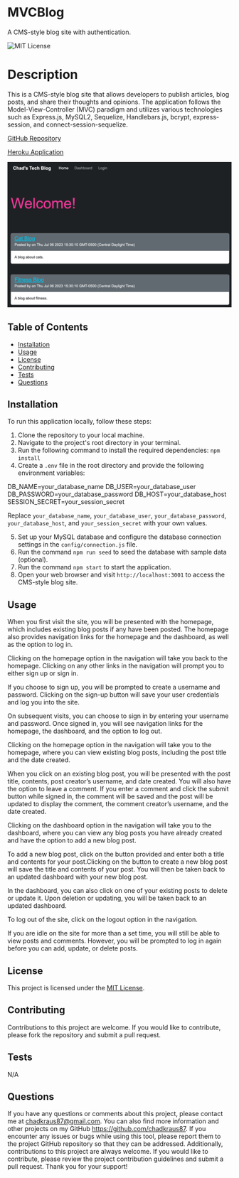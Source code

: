 # MVCBlog
A CMS-style blog site with authentication.

![MIT License](https://img.shields.io/badge/License-MIT-brightgreen)

# Description

This is a CMS-style blog site that allows developers to publish articles, blog posts, and share their thoughts and opinions. The application follows the Model-View-Controller (MVC) paradigm and utilizes various technologies such as Express.js, MySQL2, Sequelize, Handlebars.js, bcrypt, express-session, and connect-session-sequelize.

[GitHub Repository](https://github.com/chadkraus87/MVCBlog)

[Heroku Application](https://mvcblogchadkraus-2e5422b33d85.herokuapp.com/)

![Front End Landing Page](/public/images/mvcblog.png)

## Table of Contents
- [Installation](#installation)
- [Usage](#usage)
- [License](#license)
- [Contributing](#contributing)
- [Tests](#tests)
- [Questions](#questions)

## Installation
To run this application locally, follow these steps:

1. Clone the repository to your local machine.
2. Navigate to the project's root directory in your terminal.
3. Run the following command to install the required dependencies: `npm install`
4. Create a `.env` file in the root directory and provide the following environment variables: 

DB_NAME=your_database_name
DB_USER=your_database_user
DB_PASSWORD=your_database_password
DB_HOST=your_database_host
SESSION_SECRET=your_session_secret

Replace `your_database_name`, `your_database_user`, `your_database_password`, `your_database_host`, and `your_session_secret` with your own values.

5. Set up your MySQL database and configure the database connection settings in the `config/connection.js` file.
6. Run the command `npm run seed` to seed the database with sample data (optional).
7. Run the command `npm start` to start the application.
8. Open your web browser and visit `http://localhost:3001` to access the CMS-style blog site.

## Usage
When you first visit the site, you will be presented with the homepage, which includes existing blog posts if any have been posted. The homepage also provides navigation links for the homepage and the dashboard, as well as the option to log in.

Clicking on the homepage option in the navigation will take you back to the homepage. Clicking on any other links in the navigation will prompt you to either sign up or sign in.

If you choose to sign up, you will be prompted to create a username and password. Clicking on the sign-up button will save your user credentials and log you into the site.

On subsequent visits, you can choose to sign in by entering your username and password. Once signed in, you will see navigation links for the homepage, the dashboard, and the option to log out.

Clicking on the homepage option in the navigation will take you to the homepage, where you can view existing blog posts, including the post title and the date created.

When you click on an existing blog post, you will be presented with the post title, contents, post creator’s username, and date created. You will also have the option to leave a comment. If you enter a comment and click the submit button while signed in, the comment will be saved and the post will be updated to display the comment, the comment creator’s username, and the date created.

Clicking on the dashboard option in the navigation will take you to the dashboard, where you can view any blog posts you have already created and have the option to add a new blog post.

To add a new blog post, click on the button provided and enter both a title and contents for your post.Clicking on the button to create a new blog post will save the title and contents of your post. You will then be taken back to an updated dashboard with your new blog post.

In the dashboard, you can also click on one of your existing posts to delete or update it. Upon deletion or updating, you will be taken back to an updated dashboard.

To log out of the site, click on the logout option in the navigation.

If you are idle on the site for more than a set time, you will still be able to view posts and comments. However, you will be prompted to log in again before you can add, update, or delete posts.

## License
This project is licensed under the [MIT License](https://opensource.org/licenses/MIT).

## Contributing
Contributions to this project are welcome. If you would like to contribute, please fork the repository and submit a pull request.

## Tests
N/A

## Questions
If you have any questions or comments about this project, please contact me at chadkraus87@gmail.com. You can also find more information and other projects on my GitHub https://github.com/chadkraus87. If you encounter any issues or bugs while using this tool, please report them to the project GitHub repository so that they can be addressed. Additionally, contributions to this project are always welcome. If you would like to contribute, please review the project contribution guidelines and submit a pull request. Thank you for your support!


